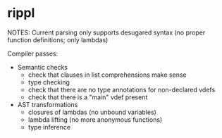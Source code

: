 # rippl

NOTES: Current parsing only supports desugared syntax (no proper function definitions; only lambdas)

Compiler passes:
  * Semantic checks
    - check that clauses in list comprehensions make sense
    - type checking
    - check that there are no type annotations for non-declared vdefs
    - check that there is a "main" vdef present
  * AST transformations
    - closures of lambdas (no unbound variables)
    - lambda lifting (no more anonymous functions)
    - type inference
